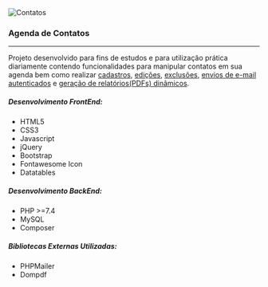 <img src="<?=BASE_URL;?>Public/Assets/imgs/logo.png" alt="Contatos" title="Contatos"/>
<h3>Agenda de Contatos</h3>
<hr>
<p>Projeto desenvolvido para fins de estudos e para utilização prática diariamente contendo funcionalidades para manipular contatos em sua agenda bem como realizar <u>cadastros</u>, <u>edições</u>, <u>exclusões</u>, <u>envios de e-mail autenticados</u> e <u>geração de relatórios(PDFs) dinâmicos</u>.</p>

<h5>Desenvolvimento FrontEnd:</h5>
<ul>
	<li>HTML5</li>
	<li>CSS3</li>
	<li>Javascript</li>
	<li>jQuery</li>
	<li>Bootstrap</li>
	<li>Fontawesome Icon</li>
	<li>Datatables</li>
</ul>

<h5>Desenvolvimento BackEnd:</h5>
<ul>
	<li>PHP >=7.4</li>
	<li>MySQL</li>
	<li>Composer</li>
</ul>

<h5>Bibliotecas Externas Utilizadas:</h5>
<ul>
	<li>PHPMailer</li>
	<li>Dompdf</li>
</ul>
